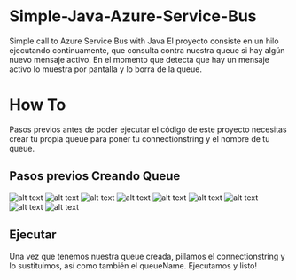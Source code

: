 # Simple-Java-Azure-Service-Bus
Simple call to Azure Service Bus with Java
El proyecto consiste en un hilo ejecutando continuamente, que consulta contra nuestra queue si hay algún nuevo mensaje activo. En el momento que detecta que hay un mensaje activo lo muestra por pantalla y lo borra de la queue.


# How To

Pasos previos antes de poder ejecutar el código de este proyecto necesitas crear tu propia queue para poner tu connectionstring y el nombre de tu queue.

## Pasos previos Creando Queue

![alt text](https://github.com/Javierif/Simple-Java-Azure-Service-Bus/blob/master/img_readme/paso1.PNG?raw=true)
![alt text](https://github.com/Javierif/Simple-Java-Azure-Service-Bus/blob/master/img_readme/paso2.PNG?raw=true)
![alt text](https://github.com/Javierif/Simple-Java-Azure-Service-Bus/blob/master/img_readme/paso3.PNG?raw=true)
![alt text](https://github.com/Javierif/Simple-Java-Azure-Service-Bus/blob/master/img_readme/paso4.PNG?raw=true)
![alt text](https://github.com/Javierif/Simple-Java-Azure-Service-Bus/blob/master/img_readme/paso5.PNG?raw=true)
![alt text](https://github.com/Javierif/Simple-Java-Azure-Service-Bus/blob/master/img_readme/paso6.PNG?raw=true)
![alt text](https://github.com/Javierif/Simple-Java-Azure-Service-Bus/blob/master/img_readme/paso7.PNG?raw=true)
![alt text](https://github.com/Javierif/Simple-Java-Azure-Service-Bus/blob/master/img_readme/paso8.PNG?raw=true)
![alt text](https://github.com/Javierif/Simple-Java-Azure-Service-Bus/blob/master/img_readme/paso9.PNG?raw=true)


## Ejecutar

Una vez que tenemos nuestra queue creada, pillamos el connectionstring y lo sustituimos, así como también el queueName. Ejecutamos y listo! 

